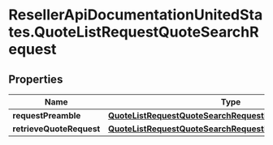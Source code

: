 # ResellerApiDocumentationUnitedStates.QuoteListRequestQuoteSearchRequest

## Properties

Name | Type | Description | Notes
------------ | ------------- | ------------- | -------------
**requestPreamble** | [**QuoteListRequestQuoteSearchRequestRequestPreamble**](QuoteListRequestQuoteSearchRequestRequestPreamble.md) |  | [optional] 
**retrieveQuoteRequest** | [**QuoteListRequestQuoteSearchRequestRetrieveQuoteRequest**](QuoteListRequestQuoteSearchRequestRetrieveQuoteRequest.md) |  | [optional] 


